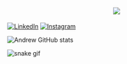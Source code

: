 <h1 align="center">
    <img src="https://readme-typing-svg.herokuapp.com/?font=Righteous&size=35&color=#c43785&center=true&vCenter=true&width=600&height=70&duration=6000&lines=Olá!+👋;+Sou+Andrew+Cerqueira+Martins!;" />
</h1>

[![LinkedIn](https://img.shields.io/badge/LinkedIn-0077B5?style=for-the-badge&logo=linkedin&logoColor=white)](https://www.linkedin.com/in/andrewcerqueira)
[![Instagram](https://img.shields.io/badge/Instagram-E4405F?style=for-the-badge&logo=instagram&logoColor=white)](https://www.instagram.com/andy.martins/)


![Andrew GitHub stats](https://github-readme-stats.vercel.app/api?username=Andy-Martins&show_icons=true&theme=radical)





![snake gif](https://github.com/Andy-Martins/Andy-Martins/blob/output/github-snake-dark.svg)

